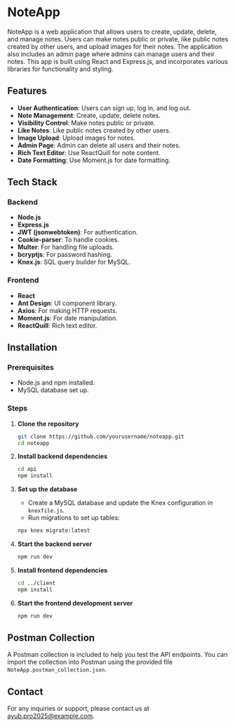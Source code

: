 # NoteApp

NoteApp is a web application that allows users to create, update, delete, and manage notes. Users can make notes public or private, like public notes created by other users, and upload images for their notes. The application also includes an admin page where admins can manage users and their notes. This app is built using React and Express.js, and incorporates various libraries for functionality and styling.

## Features

- **User Authentication**: Users can sign up, log in, and log out.
- **Note Management**: Create, update, delete notes.
- **Visibility Control**: Make notes public or private.
- **Like Notes**: Like public notes created by other users.
- **Image Upload**: Upload images for notes.
- **Admin Page**: Admin can delete all users and their notes.
- **Rich Text Editor**: Use ReactQuill for note content.
- **Date Formatting**: Use Moment.js for date formatting.

## Tech Stack

### Backend

- **Node.js**
- **Express.js**
- **JWT (jsonwebtoken)**: For authentication.
- **Cookie-parser**: To handle cookies.
- **Multer**: For handling file uploads.
- **bcryptjs**: For password hashing.
- **Knex.js**: SQL query builder for MySQL.

### Frontend

- **React**
- **Ant Design**: UI component library.
- **Axios**: For making HTTP requests.
- **Moment.js**: For date manipulation.
- **ReactQuill**: Rich text editor.

## Installation

### Prerequisites

- Node.js and npm installed.
- MySQL database set up.

### Steps

1. **Clone the repository**

   ```bash
   git clone https://github.com/yourusername/noteapp.git
   cd noteapp
   ```

2. **Install backend dependencies**

   ```bash
   cd api
   npm install
   ```

3. **Set up the database**

   - Create a MySQL database and update the Knex configuration in `knexfile.js`.
   - Run migrations to set up tables:

   ```bash
   npx knex migrate:latest
   ```

4. **Start the backend server**

   ```bash
   npm run dev
   ```

5. **Install frontend dependencies**

   ```bash
   cd ../client
   npm install
   ```

6. **Start the frontend development server**
   ```bash
   npm run dev
   ```

## Postman Collection

A Postman collection is included to help you test the API endpoints. You can import the collection into Postman using the provided file `NoteApp.postman_collection.json`.

## Contact

For any inquiries or support, please contact us at [ayub.pro2025@example.com](mailto:ayub.pro2025@gmail.com).
